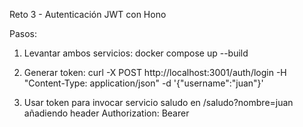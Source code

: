 Reto 3 - Autenticación JWT con Hono

Pasos:
1. Levantar ambos servicios:
   docker compose up --build

2. Generar token:
   curl -X POST http://localhost:3001/auth/login -H "Content-Type: application/json" -d '{"username":"juan"}'

3. Usar token para invocar servicio saludo en /saludo?nombre=juan añadiendo header Authorization: Bearer <token>

